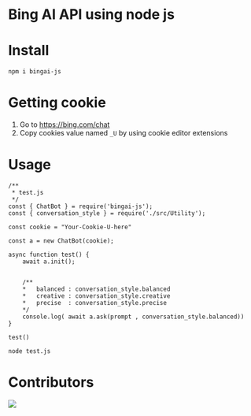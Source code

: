 # Bing AI API using node js

# Install

```
npm i bingai-js
```

# Getting cookie

1. Go to https://bing.com/chat
2. Copy cookies value named `_U` by using cookie editor extensions

# Usage

```shell
/**
 * test.js
 */
const { ChatBot } = require('bingai-js');
const { conversation_style } = require('./src/Utility');

const cookie = "Your-Cookie-U-here"

const a = new ChatBot(cookie);

async function test() {
    await a.init();


    /**
    *   balanced : conversation_style.balanced
    *   creative : conversation_style.creative
    *   precise  : conversation_style.precise
    */
    console.log( await a.ask(prompt , conversation_style.balanced))
}

test()
```

```
node test.js
```

# Contributors

<a href="https://github.com/kuumoneko/edgegpt-js/graphs/contributors">
  <img src="https://contrib.rocks/image?repo=kuumoneko/edgegpt-js" />
</a>
